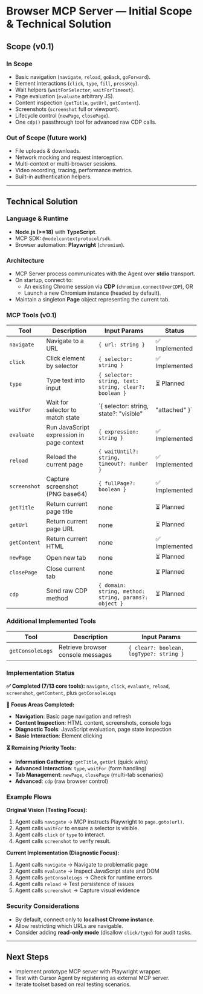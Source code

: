 # Browser MCP Server — Initial Scope & Technical Solution

## Scope (v0.1)

### In Scope
- Basic navigation (`navigate`, `reload`, `goBack`, `goForward`).
- Element interactions (`click`, `type`, `fill`, `pressKey`).
- Wait helpers (`waitForSelector`, `waitForTimeout`).
- Page evaluation (`evaluate` arbitrary JS).
- Content inspection (`getTitle`, `getUrl`, `getContent`).
- Screenshots (`screenshot` full or viewport).
- Lifecycle control (`newPage`, `closePage`).
- One `cdp()` passthrough tool for advanced raw CDP calls.

### Out of Scope (future work)
- File uploads & downloads.
- Network mocking and request interception.
- Multi-context or multi-browser sessions.
- Video recording, tracing, performance metrics.
- Built-in authentication helpers.

---

## Technical Solution

### Language & Runtime
- **Node.js (>=18)** with **TypeScript**.
- MCP SDK: `@modelcontextprotocol/sdk`.
- Browser automation: **Playwright** (`chromium`).

### Architecture
- MCP Server process communicates with the Agent over **stdio** transport.
- On startup, connect to:
  - An existing Chrome session via **CDP** (`chromium.connectOverCDP`), OR
  - Launch a new Chromium instance (headed by default).
- Maintain a singleton **Page** object representing the current tab.

### MCP Tools (v0.1)

| Tool        | Description                                | Input Params | Status |
|-------------|--------------------------------------------|--------------| ------- |
| `navigate`  | Navigate to a URL                          | `{ url: string }` | ✅ Implemented |
| `click`     | Click element by selector                  | `{ selector: string }` | ✅ Implemented |
| `type`      | Type text into input                       | `{ selector: string, text: string, clear?: boolean }` | ⏳ Planned |
| `waitFor`   | Wait for selector to match state           | `{ selector: string, state?: "visible"|"attached" }` | ⏳ Planned |
| `evaluate`  | Run JavaScript expression in page context  | `{ expression: string }` | ✅ Implemented |
| `reload`    | Reload the current page                    | `{ waitUntil?: string, timeout?: number }` | ✅ Implemented |
| `screenshot`| Capture screenshot (PNG base64)            | `{ fullPage?: boolean }` | ✅ Implemented |
| `getTitle`  | Return current page title                  | none | ⏳ Planned |
| `getUrl`    | Return current page URL                    | none | ⏳ Planned |
| `getContent`| Return current HTML                        | none | ✅ Implemented |
| `newPage`   | Open new tab                               | none | ⏳ Planned |
| `closePage` | Close current tab                          | none | ⏳ Planned |
| `cdp`       | Send raw CDP method                        | `{ domain: string, method: string, params?: object }` | ⏳ Planned |

### Additional Implemented Tools
| Tool            | Description                                | Input Params | 
|-----------------|--------------------------------------------|--------------| 
| `getConsoleLogs`| Retrieve browser console messages         | `{ clear?: boolean, logType?: string }` |

### Implementation Status
**✅ Completed (7/13 core tools):** `navigate`, `click`, `evaluate`, `reload`, `screenshot`, `getContent`, plus `getConsoleLogs`

**🎯 Focus Areas Completed:**
- **Navigation**: Basic page navigation and refresh
- **Content Inspection**: HTML content, screenshots, console logs
- **Diagnostic Tools**: JavaScript evaluation, page state inspection  
- **Basic Interaction**: Element clicking

**⏳ Remaining Priority Tools:**
- **Information Gathering**: `getTitle`, `getUrl` (quick wins)
- **Advanced Interaction**: `type`, `waitFor` (form handling)
- **Tab Management**: `newPage`, `closePage` (multi-tab scenarios)
- **Advanced**: `cdp` (raw browser control)

### Example Flows

**Original Vision (Testing Focus):**
1. Agent calls `navigate` → MCP instructs Playwright to `page.goto(url)`.
2. Agent calls `waitFor` to ensure a selector is visible.  
3. Agent calls `click` or `type` to interact.
4. Agent calls `screenshot` to verify result.

**Current Implementation (Diagnostic Focus):**
1. Agent calls `navigate` → Navigate to problematic page
2. Agent calls `evaluate` → Inspect JavaScript state and DOM  
3. Agent calls `getConsoleLogs` → Check for runtime errors
4. Agent calls `reload` → Test persistence of issues
5. Agent calls `screenshot` → Capture visual evidence

### Security Considerations
- By default, connect only to **localhost Chrome instance**.
- Allow restricting which URLs are navigable.
- Consider adding **read-only mode** (disallow `click/type`) for audit tasks.

---

## Next Steps
- Implement prototype MCP server with Playwright wrapper.
- Test with Cursor Agent by registering as external MCP server.
- Iterate toolset based on real testing scenarios.
